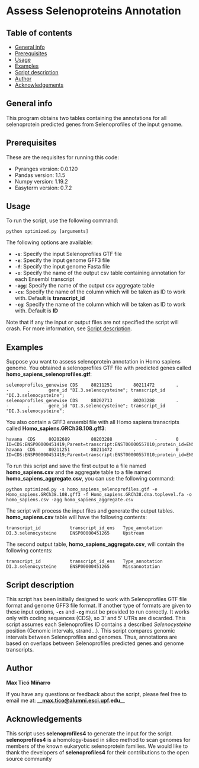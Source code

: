 # Assess Selenoproteins Annotation

## Table of contents
* [General info](#general-info)
* [Prerequisites](#prerequisites)
* [Usage](#usage)
* [Examples](#examples)
* [Script description](#script-description)
* [Author](#author)
* [Acknowledgements](#acknowledgements)

## General info
This program obtains two tables containing the annotations for all selenoprotein predicted genes from Selenoprofiles of the input genome.

## Prerequisites
These are the requisites for running this code:
* Pyranges version: 0.0.120
* Pandas version: 1.1.5
* Numpy version: 1.19.2
* Easyterm version: 0.7.2

## Usage
To run the script, use the following command:
```
python optimized.py [arguments]
```
The following options are available:
* **`-s`**: Specify the input Selenoprofiles GTF file
* **`-e`**: Specify the input genome GFF3 file
* **`-f`**: Specify the input genome Fasta file
* **`-o`**: Specify the name of the output csv table containing annotation for each Ensembl transcript
* **`-agg`**: Specify the name of the output csv aggregate table
* **`-cs`**: Specify the name of the column which will be taken as ID to work with. Default is **transcript_id**
* **`-cg`**: Specify the name of the column which will be taken as ID to work with. Default is **ID**

Note that if any the input or output files are not specified the script will crash. For more information, see [Script description](#script-description).

## Examples
Suppose you want to assess selenoprotein annotation in Homo sapiens genome. You obtained a selenoprofiles GTF file with predicted genes called **homo_sapiens_selenoprofiles.gtf**:
```
selenoprofiles_genewise CDS     80211251        80211472        .       -       .       gene_id "DI.3.selenocysteine"; transcript_id "DI.3.selenocysteine";
selenoprofiles_genewise CDS     80202713        80203288        .       -       .       gene_id "DI.3.selenocysteine"; transcript_id "DI.3.selenocysteine";
```
You also contain a GFF3 ensembl file with all Homo sapiens transcripts called **Homo_sapiens.GRCh38.108.gff3**:
```
havana  CDS     80202689        80203288        .       -       0       ID=CDS:ENSP00000451419;Parent=transcript:ENST00000557010;protein_id=ENSP00000451419
havana  CDS     80211251        80211472        .       -       0       ID=CDS:ENSP00000451419;Parent=transcript:ENST00000557010;protein_id=ENSP00000451419
```
To run this script and save the first output to a file named **homo_sapiens.csv** and the aggregate table to a file named **homo_sapiens_aggregate.csv**, you can use the following command:
```
python optimized.py -s homo_sapiens_selenoprofiles.gtf -e Homo_sapiens.GRCh38.108.gff3 -f Homo_sapiens.GRCh38.dna.toplevel.fa -o homo_sapiens.csv -agg homo_sapiens_aggregate.csv
```
The script will process the input files and generate the output tables. **homo_sapiens.csv** table will have the following contents:
```
transcript_id           transcript_id_ens   Type_annotation
DI.3.selenocysteine     ENSP00000451265     Upstream
```
The second output table, **homo_sapiens_aggregate.csv**, will contain the following contents:
```
transcript_id           transcript_id_ens   Type_annotation
DI.3.selenocysteine     ENSP00000451265     Missannotation
```

## Script description
This script has been initially designed to work with Selenoprofiles GTF file format and genome GFF3 file format. If another type of formats are given to these input options, **`-cs`** and **`-cg`** must be provided to run correctly.
It works only with coding sequences (CDS), so 3' and 5' UTRs are discarded. This script assumes each Selenoprofiles ID contains a described *Selenocysteine* position (Genomic intervals, strand...). 
This script compares genomic intervals between Selenoprofiles and genomes. Thus, annotations are based on overlaps between Selenoprofiles predicted genes and genome transcripts.

## Author
**Max Ticó Miñarro**

If you have any questions or feedback about the script, please feel free to email me at:
**__max.tico@alumni.esci.upf.edu__**

## Acknowledgements
This script uses **selenoprofiles4** to generate the input for the script. **selenoprofiles4** is a homology-based in silico method to scan genomes for members of the known eukaryotic selenoprotein families. We would like to thank the developers of **selenoprofiles4** for their contributions to the open source community
